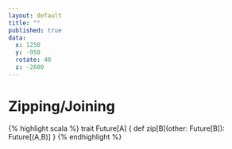 ```yaml
---
layout: default
title: ""
published: true
data:
  x: 1250
  y: -950
  rotate: 40
  z: -2600
---
```


# Zipping/Joining #

{% highlight scala %}
trait Future[A] {
  def zip[B](other: Future[B]): Future[(A,B)]
}
{% endhighlight %}